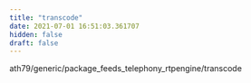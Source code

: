 ```yaml
---
title: "transcode"
date: 2021-07-01 16:51:03.361707
hidden: false
draft: false
---
```


ath79/generic/package_feeds_telephony_rtpengine/transcode

